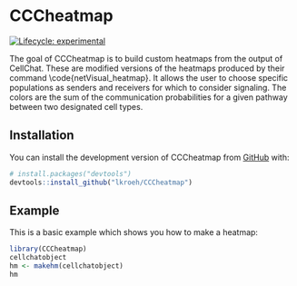
# CCCheatmap

<!-- badges: start -->
[![Lifecycle: experimental](https://img.shields.io/badge/lifecycle-experimental-orange.svg)](https://lifecycle.r-lib.org/articles/stages.html#experimental)
<!-- badges: end -->

The goal of CCCheatmap is to build custom heatmaps from the output of CellChat.
These are modified versions of the heatmaps produced by their command \code{netVisual_heatmap}.
It allows the user to choose specific populations as senders and receivers for
which to consider signaling.
The colors are the sum of the communication probabilities for a given pathway 
between two designated cell types.


## Installation

You can install the development version of CCCheatmap from [GitHub](https://github.com/) with:

``` r
# install.packages("devtools")
devtools::install_github("lkroeh/CCCheatmap")
```

## Example

This is a basic example which shows you how to make a heatmap:

``` r
library(CCCheatmap)
cellchatobject
hm <- makehm(cellchatobject)
hm
```

